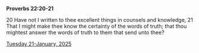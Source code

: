 **Proverbs 22:20-21**

20 Have not I written to thee excellent things in counsels and knowledge, 21 That I might make thee know the certainty of the words of truth; that thou mightest answer the words of truth to them that send unto thee?

[Tuesday 21-January, 2025](https://getbible.net/kjv/Proverbs/22/20-21)
